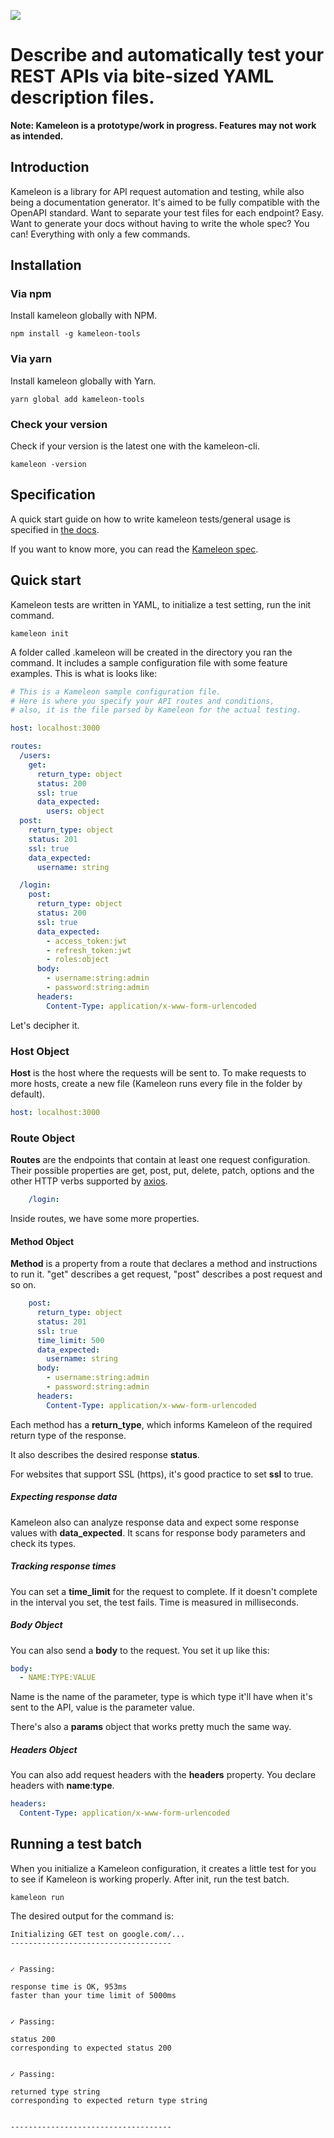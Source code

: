 ![](https://i.imgur.com/OCPGagi.png)

# Describe and automatically test your REST APIs via bite-sized YAML description files.

__Note: Kameleon is a prototype/work in progress. Features may not work as intended.__

## Introduction

Kameleon is a library for API request automation and testing, while also being a documentation generator. It's aimed to be fully compatible with the OpenAPI standard. Want to separate your test files for each endpoint? Easy. Want to generate your docs without having to write the whole spec? You can! Everything with only a few commands.

## Installation

### Via npm

Install kameleon globally with NPM.

``npm install -g kameleon-tools``

### Via yarn

Install kameleon globally with Yarn.

``yarn global add kameleon-tools``

### Check your version

Check if your version is the latest one with the kameleon-cli.

`kameleon -version`

## Specification

A quick start guide on how to write kameleon tests/general usage is specified in [the docs]().

If you want to know more, you can read the [Kameleon spec]().

## Quick start

Kameleon tests are written in YAML, to initialize a test setting, run the init command.

```kameleon init```

A folder called .kameleon will be created in the directory you ran the command. It includes a sample configuration file with some feature examples. This is what is looks like:

```yaml
# This is a Kameleon sample configuration file.
# Here is where you specify your API routes and conditions,
# also, it is the file parsed by Kameleon for the actual testing.

host: localhost:3000

routes:
  /users:
    get:
      return_type: object
      status: 200
      ssl: true
      data_expected:
        users: object
  post:
    return_type: object
    status: 201
    ssl: true
    data_expected:
      username: string

  /login:
    post:
      return_type: object
      status: 200
      ssl: true
      data_expected:
        - access_token:jwt
        - refresh_token:jwt
        - roles:object
      body:
        - username:string:admin
        - password:string:admin
      headers:
        Content-Type: application/x-www-form-urlencoded
```

Let's decipher it.


### Host Object

**Host** is the host where the requests will be sent to. To make requests to more hosts, create a new file (Kameleon runs every file in the folder by default).

```yaml
host: localhost:3000
```

### Route Object

**Routes** are the endpoints that contain at least one request configuration. Their possible properties are get, post, put, delete, patch, options and the other HTTP verbs supported by [axios](https://www.npmjs.com/package/axios).

```yaml
    /login:
```

Inside routes, we have some more properties.

#### Method Object
**Method** is a property from a route that declares a method and instructions to run it. "get" describes a get request, "post" describes a post request and so on.

```yaml
    post:
      return_type: object
      status: 201
      ssl: true
      time_limit: 500
      data_expected:
        username: string
      body:
        - username:string:admin
        - password:string:admin
      headers:
        Content-Type: application/x-www-form-urlencoded
```

Each method has a **return_type**, which informs Kameleon of the required return type of the response.

It also describes the desired response **status**.

For websites that support SSL (https), it's good practice to set **ssl** to true.

##### Expecting response data

Kameleon also can analyze response data and expect some response values with **data_expected**. It scans for response body parameters and check its types.

##### Tracking response times

You can set a **time_limit** for the request to complete. If it doesn't complete in the interval you set, the test fails. Time is measured in milliseconds.

##### Body Object

You can also send a **body** to the request. You set it up like this:

```yaml
body:
  - NAME:TYPE:VALUE
```
Name is the name of the parameter, type is which type it'll have when it's sent to the API, value is the parameter value.

There's also a **params** object that works pretty much the same way.


##### Headers Object

You can also add request headers with the **headers** property. You declare headers with **name**:**type**.

```yaml
headers:
  Content-Type: application/x-www-form-urlencoded
```

## Running a test batch

When you initialize a Kameleon configuration, it creates a little test for you to see if Kameleon is working properly. After init, run the test batch.

`kameleon run`

The desired output for the command is:

```
Initializing GET test on google.com/...
------------------------------------

  
✓ Passing:

response time is OK, 953ms
faster than your time limit of 5000ms
  
  
✓ Passing:

status 200
corresponding to expected status 200


✓ Passing:

returned type string
corresponding to expected return type string


------------------------------------
```